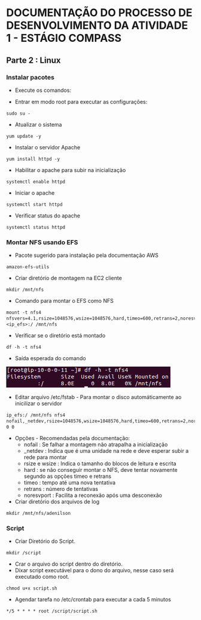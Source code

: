 # DOCUMENTAÇÃO DO PROCESSO  DE DESENVOLVIMENTO DA ATIVIDADE 1 - ESTÁGIO COMPASS

## Parte 2 : Linux

### Instalar pacotes

- Execute os comandos:

- Entrar em modo root para executar as configurações:
```
sudo su -
```
- Atualizar o sistema
```
yum update -y
```
- Instalar o servidor Apache
```
yum install httpd -y
```
- Habilitar o apache para subir na inicialização
```
systemctl enable httpd
```
- Iniciar o apache
```
systemctl start httpd
``` 
- Verificar status do apache
```
systemctl status httpd
```

### Montar NFS usando EFS

- Pacote sugerido para instalação pela documentação AWS

```
amazon-efs-utils
```

- Criar diretório de montagem na EC2 cliente 

```
mkdir /mnt/nfs
```

- Comando para montar o EFS como NFS

```
mount -t nfs4  nfsvers=4.1,rsize=1048576,wsize=1048576,hard,timeo=600,retrans=2,noresvport <ip_efs>:/ /mnt/nfs
```

- Verificar se o diretório está montado

```
df -h -t nfs4
``` 

 - Saída esperada do comando

![Saída esperada paro o comando df -h -t nfs4](./assets/saida_df_h_t_nfs4.png)

- Editar arquivo /etc/fstab - Para montar o disco automáticamente ao inicilizar o servidor

```
ip_efs:/ /mnt/nfs nfs4 nofail,_netdev,rsize=1048576,wsize=1048576,hard,timeo=600,retrans=2,noresvport   0 0
```
- Opções - Recomendadas pela documentação:
  - nofail : Se falhar a montagem não atrapalha a inicialização
  - _netdev : Indica que é uma unidade na rede e deve esperar subir a rede para montar
  - rsize e wsize : Indica o tamanho do blocos de leitura e escrita
  - hard : se não conseguir montar o NFS, deve tentar novamente segundo as opções timeo e retrans
  - timeo : tempo até uma nova tentativa
  - retrans : número de tentativas
  - noresvport : Facilita a reconexão após uma desconexão
- Criar diretório dos arquivos de log
```
mkdir /mnt/nfs/adenilson
```

### Script

- Criar Diretório do Script.

```
mkdir /script
```
- Crar o arquivo do script dentro do diretório.
- Dixar script executável para o dono do arquivo, nesse caso será executado como root.

```
chmod u+x script.sh
```

- Agendar tarefa no /etc/crontab para executar a cada 5 minutos
 
```
*/5 * * * * root /script/script.sh
```
